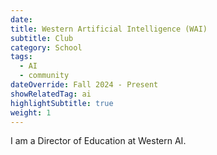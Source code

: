```yaml
---
date:
title: Western Artificial Intelligence (WAI)
subtitle: Club
category: School
tags:
  - AI
  - community 
dateOverride: Fall 2024 - Present
showRelatedTag: ai
highlightSubtitle: true
weight: 1
---
```

I am a Director of Education at Western AI. 